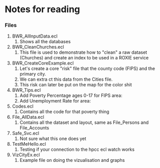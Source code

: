 # Notes for reading

### Files

1. BWR_AllInputData.ecl
   1. Shows all the databases
2. BWR_CleanChurches.ecl
   1. This file is used to demonstrate how to "clean" a raw dataset (Churches) and create an index to be used in a ROXIE service
3. BWR_CreateCoreExample.ecl
   1. Let's create a core "risk" file that the county code (FIPS) and the primary city.
   2. We can extra ct this data from the Cities file.
   3. This risk can later be put on the map for the color shit
4. BWR_Tips.ecl
   1. Add Poverty Percentage ages 0-17 for FIPS area:
   2. Add Unemployment Rate for area:
5. Codes.ecl
   1. Contains all the code for that poverty thing
6. File_AllData.ecl
   1. Contains all the dataset and layout, same as File_Persons and File_Accounts
7. Safe_Svc.ecl
   1. Not sure what this one does yet
8. TestMeHello.ecl
   1. Testing if your connection to the hpcc ecl watch works
9. VizCityEx.ecl
   1. Example file on doing the vizualisation and graphs

